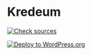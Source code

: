 # Kredeum

[![Check sources](https://github.com/Kredeum/kredeum/actions/workflows/check.yml/badge.svg)](https://github.com/Kredeum/kredeum/actions/workflows/check.yml)

[![Deploy to WordPress.org](https://github.com/Kredeum/kredeum/actions/workflows/wordpress.yml/badge.svg)](https://github.com/Kredeum/kredeum/actions/workflows/wordpress.yml)
